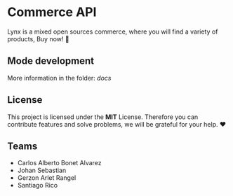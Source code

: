 # Commerce API

Lynx is a mixed open sources commerce, where you will find a variety of
products, Buy now! 🌼

## Mode development

More information in the folder: *docs*

## License

This project is licensed under the **MIT** License. Therefore you can contribute
features and solve problems, we will be grateful for your help. ❤

## Teams

- Carlos Alberto Bonet Alvarez
- Johan Sebastian
- Gerzon Arlet Rangel
- Santiago Rico
